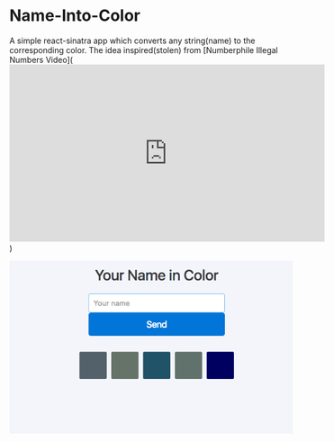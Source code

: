 # Name-Into-Color

A simple react-sinatra app which converts any string(name) to the corresponding color.
The idea inspired(stolen) from [Numberphile Illegal Numbers Video](<iframe width="560" height="315" src="https://www.youtube.com/embed/wo19Y4tw0l8" frameborder="0" allowfullscreen></iframe>)

![Screenshot](/screenshot.png?raw=true "Screenshot")
